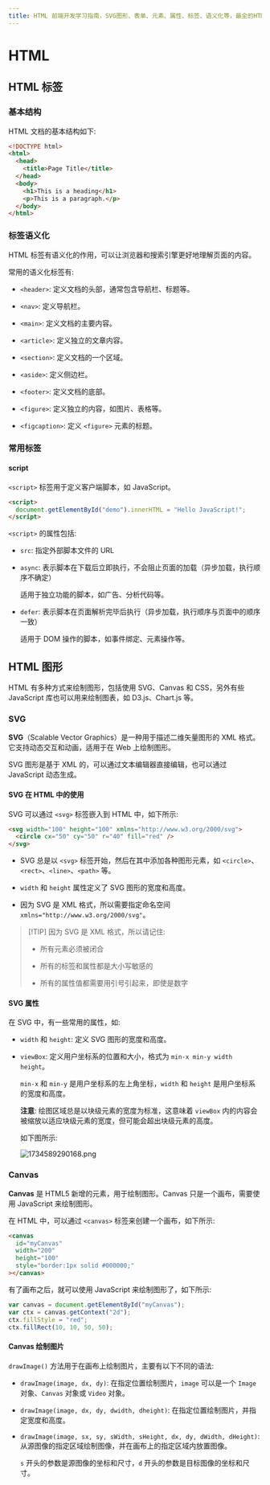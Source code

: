 ```yaml
---
title: HTML 前端开发学习指南，SVG图形、表单、元素、属性、标签、语义化等，最全的HTML知识汇总
---
```


# HTML

## HTML 标签

### 基本结构

HTML 文档的基本结构如下:

```html
<!DOCTYPE html>
<html>
  <head>
    <title>Page Title</title>
  </head>
  <body>
    <h1>This is a heading</h1>
    <p>This is a paragraph.</p>
  </body>
</html>
```

### 标签语义化

HTML 标签有语义化的作用，可以让浏览器和搜索引擎更好地理解页面的内容。

常用的语义化标签有:

- `<header>`: 定义文档的头部，通常包含导航栏、标题等。

- `<nav>`: 定义导航栏。

- `<main>`: 定义文档的主要内容。

- `<article>`: 定义独立的文章内容。

- `<section>`: 定义文档的一个区域。

- `<aside>`: 定义侧边栏。

- `<footer>`: 定义文档的底部。

- `<figure>`: 定义独立的内容，如图片、表格等。

- `<figcaption>`: 定义 `<figure>` 元素的标题。

### 常用标签

#### script

`<script>` 标签用于定义客户端脚本，如 JavaScript。

```html
<script>
  document.getElementById("demo").innerHTML = "Hello JavaScript!";
</script>
```

`<script>` 的属性包括:

- `src`: 指定外部脚本文件的 URL

- `async`: 表示脚本在下载后立即执行，不会阻止页面的加载（异步加载，执行顺序不确定）

  适用于独立功能的脚本，如广告、分析代码等。

- `defer`: 表示脚本在页面解析完毕后执行（异步加载，执行顺序与页面中的顺序一致）

  适用于 DOM 操作的脚本，如事件绑定、元素操作等。

## HTML 图形

HTML 有多种方式来绘制图形，包括使用 SVG、Canvas 和 CSS，另外有些 JavaScript 库也可以用来绘制图表，如 D3.js、Chart.js 等。

### SVG

**SVG**（Scalable Vector Graphics）是一种用于描述二维矢量图形的 XML 格式。它支持动态交互和动画，适用于在 Web 上绘制图形。

SVG 图形是基于 XML 的，可以通过文本编辑器直接编辑，也可以通过 JavaScript 动态生成。

#### SVG 在 HTML 中的使用

SVG 可以通过 `<svg>` 标签嵌入到 HTML 中，如下所示:

```html
<svg width="100" height="100" xmlns="http://www.w3.org/2000/svg">
  <circle cx="50" cy="50" r="40" fill="red" />
</svg>
```

- SVG 总是以 `<svg>` 标签开始，然后在其中添加各种图形元素，如 `<circle>`、`<rect>`、`<line>`、`<path>` 等。

- `width` 和 `height` 属性定义了 SVG 图形的宽度和高度。

- 因为 SVG 是 XML 格式，所以需要指定命名空间 `xmlns="http://www.w3.org/2000/svg"`。

> [!TIP] 因为 SVG 是 XML 格式，所以请记住:
>
> - 所有元素必须被闭合
>
> - 所有的标签和属性都是大小写敏感的
>
> - 所有的属性值都需要用引号引起来，即使是数字

#### SVG 属性

在 SVG 中，有一些常用的属性，如:

- `width` 和 `height`: 定义 SVG 图形的宽度和高度。

- `viewBox`: 定义用户坐标系的位置和大小，格式为 `min-x min-y width height`。

  `min-x` 和 `min-y` 是用户坐标系的左上角坐标，`width` 和 `height` 是用户坐标系的宽度和高度。

  **注意**: 绘图区域总是以块级元素的宽度为标准，这意味着 `viewBox` 内的内容会被缩放以适应块级元素的宽度，但可能会超出块级元素的高度。

  如下图所示:

  ![1734589290168.png](https://img.shejibiji.com/2024/12/19/6763bb6c1d372.png)

### Canvas

**Canvas** 是 HTML5 新增的元素，用于绘制图形。Canvas 只是一个画布，需要使用 JavaScript 来绘制图形。

在 HTML 中，可以通过 `<canvas>` 标签来创建一个画布，如下所示:

```html
<canvas
  id="myCanvas"
  width="200"
  height="100"
  style="border:1px solid #000000;"
></canvas>
```

有了画布之后，就可以使用 JavaScript 来绘制图形了，如下所示:

```javascript
var canvas = document.getElementById("myCanvas");
var ctx = canvas.getContext("2d");
ctx.fillStyle = "red";
ctx.fillRect(10, 10, 50, 50);
```

#### Canvas 绘制图片

`drawImage()` 方法用于在画布上绘制图片，主要有以下不同的语法:

- `drawImage(image, dx, dy)`: 在指定位置绘制图片，`image` 可以是一个 `Image` 对象、`Canvas` 对象或 `Video` 对象。

- `drawImage(image, dx, dy, dwidth, dheight)`: 在指定位置绘制图片，并指定宽度和高度。

- `drawImage(image, sx, sy, sWidth, sHeight, dx, dy, dWidth, dHeight)`: 从源图像的指定区域绘制图像，并在画布上的指定区域内放置图像。

  `s` 开头的参数是源图像的坐标和尺寸，`d` 开头的参数是目标图像的坐标和尺寸。
